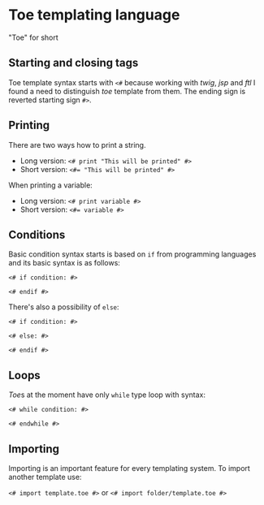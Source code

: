 # Toe templating language
"Toe" for short

## Starting and closing tags

Toe template syntax starts with ```<#``` because working with *twig*, *jsp* and *ftl* I found a need to distinguish *toe* template from them. The ending sign is reverted starting sign ```#>```.

## Printing

There are two ways how to print a string.
* Long version: ```<# print "This will be printed" #>```
* Short version: ```<#= "This will be printed" #>```

When printing a variable:
* Long version: ```<# print variable #>```
* Short version: ```<#= variable #>```

## Conditions

Basic condition syntax starts is based on ```if``` from programming languages and its basic syntax is as follows:

```<# if condition: #>```

```<# endif #>```

There's also a possibility of ```else```:

```<# if condition: #>```

```<# else: #>```

```<# endif #>```

## Loops

*Toe*s at the moment have only ```while``` type loop with syntax:

```<# while condition: #>```

```<# endwhile #>```

## Importing

Importing is an important feature for every templating system. To import another template use:

```<# import template.toe #>``` or ```<# import folder/template.toe #>```